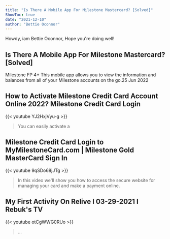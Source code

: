```yaml
---
title: "Is There A Mobile App For Milestone Mastercard? [Solved]"
ShowToc: true 
date: "2021-12-10"
author: "Bettie Oconnor" 
---
```


Howdy, iam Bettie Oconnor, Hope you're doing well!
## Is There A Mobile App For Milestone Mastercard? [Solved]
Milestone FP 4+ This mobile app allows you to view the information and balances from all of your Milestone accounts on the go.25 Jun 2022

## How to Activate Milestone Credit Card Account Online 2022? Milestone Credit Card Login
{{< youtube YJ2HxjVyu-g >}}
>You can easily activate a 

## Milestone Credit Card Login to MyMilestoneCard.com | Milestone Gold MasterCard Sign In
{{< youtube 9qSDo68jJTg >}}
>In this video we'll show you how to access the secure website for managing your card and make a payment online. 

## My First Activity On Relive I 03-29-2021 I Rebuk's TV
{{< youtube otCgWWG0RUo >}}
>... 

